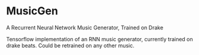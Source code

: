 # MusicGen
A Recurrent Neural Network Music Generator, Trained on Drake

Tensorflow implementation of an RNN music generator, currently trained on drake beats. Could be retrained on any other music. 
